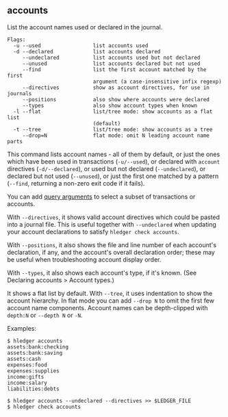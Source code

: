 ## accounts 

List the account names used or declared in the journal.

```flags
Flags:
  -u --used                 list accounts used
  -d --declared             list accounts declared
     --undeclared           list accounts used but not declared
     --unused               list accounts declared but not used
     --find                 list the first account matched by the first
                            argument (a case-insensitive infix regexp)
     --directives           show as account directives, for use in journals
     --positions            also show where accounts were declared
     --types                also show account types when known
  -l --flat                 list/tree mode: show accounts as a flat list
                            (default)
  -t --tree                 list/tree mode: show accounts as a tree
     --drop=N               flat mode: omit N leading account name parts
```

This command lists account names -
all of them by default,
or just the ones which have been used in transactions (`-u/--used`),
or declared with `account` directives (`-d/--declared`),
or used but not declared (`--undeclared`),
or declared but not used (`--unused`),
or just the first one matched by a pattern (`--find`, returning a non-zero exit code if it fails).

You can add [query arguments](#queries) to select a subset of transactions or accounts.

With `--directives`, it shows valid account directives which could be pasted into a journal file.
This is useful together with `--undeclared` when updating your account declarations
to satisfy `hledger check accounts`.

With `--positions`, it also shows the file and line number of each
account's declaration, if any, and the account's overall declaration order;
these may be useful when troubleshooting account display order.

With `--types`, it also shows each account's type, if it's known.
(See Declaring accounts > Account types.)

It shows a flat list by default. With `--tree`, it uses indentation to show the account hierarchy.
In flat mode you can add `--drop N` to omit the first few account name components.
Account names can be depth-clipped with `depth:N` or `--depth N` or `-N`.

Examples:

```cli
$ hledger accounts
assets:bank:checking
assets:bank:saving
assets:cash
expenses:food
expenses:supplies
income:gifts
income:salary
liabilities:debts
```
```cli
$ hledger accounts --undeclared --directives >> $LEDGER_FILE
$ hledger check accounts
```
